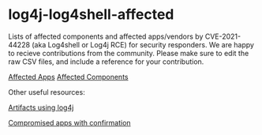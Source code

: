 # log4j-log4shell-affected
Lists of affected components and affected apps/vendors by CVE-2021-44228 (aka Log4shell or Log4j RCE) for security responders. 
We are happy to recieve contributions from the community. Please make sure to edit the raw CSV files, and include a reference for your contribution.



[Affected Apps](https://github.com/authomize/log4j-log4shell-affected/blob/master/affected_apps.md)
[Affected Components](https://github.com/authomize/log4j-log4shell-affected/blob/master/affected_components.md)






Other useful resources:

[Artifacts using log4j](https://mvnrepository.com/artifact/log4j/log4j/usages?p=1)

[Compromised apps with confirmation](https://github.com/YfryTchsGD/Log4jAttackSurface)
